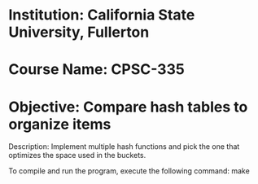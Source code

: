 # Institution: California State University, Fullerton
# Course Name: CPSC-335
# Objective: Compare hash tables to organize items
Description: Implement multiple hash functions and pick the one that optimizes the space used in the buckets.

To compile and run the program, execute the following command: make
